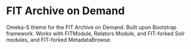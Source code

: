 # FIT Archive on Demand

Omeka-S theme for the FIT Archive on Demand. Built upon Bootstrap framework. Works with FITModule, Relators Module, and FIT-forked Solr modules, and FIT-forked MetadataBrowse.
